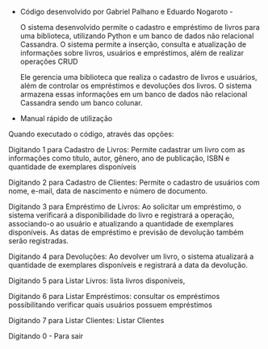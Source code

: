 - Código desenvolvido por Gabriel Palhano e Eduardo Nogaroto -

  O sistema desenvolvido permite o cadastro e empréstimo de livros para uma biblioteca, utilizando
  Python e um banco de dados não relacional Cassandra. O sistema permite a
  inserção, consulta e atualização de informações sobre livros, usuários e empréstimos, além de realizar operações CRUD

  Ele gerencia uma biblioteca que realiza o cadastro de livros e usuários, além de controlar os empréstimos e devoluções dos livros. O sistema armazena
essas informações em um banco de dados não relacional Cassandra sendo um banco colunar.

- Manual rápido de utilização

Quando executado o código, através das opções:

  Digitando 1 para Cadastro de Livros:
Permite cadastrar um livro com as informações como título, autor, gênero, ano de publicação, ISBN e quantidade de exemplares disponíveis


  Digitando 2 para Cadastro de Clientes:
Permite o cadastro de usuários com nome, e-mail, data de nascimento e número de documento.


  Digitando 3	para Empréstimo de Livros:
Ao solicitar um empréstimo, o sistema verificará a disponibilidade do livro e registrará a operação, associando-o ao usuário e atualizando a quantidade de exemplares disponíveis. 
As datas de empréstimo e previsão de devolução também serão registradas.


  Digitando 4	para Devoluções: 
Ao devolver um livro, o sistema atualizará a quantidade de exemplares disponíveis e registrará a data da devolução.


  Digitando 5 para Listar Livros:
lista livros disponíveis,

  Digitando 6 para Listar Empréstimos:
consultar os empréstimos possibilitando verificar quais usuários possuem empréstimos

  Digitando 7 para Listar Clientes:
Listar Clientes

  Digitando 0 - Para sair
